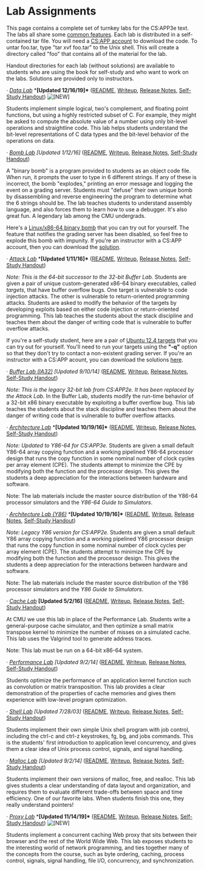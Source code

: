 # Lab Assignments

This page contains a complete set of turnkey labs for the CS:APP3e text. The labs all share some [common features](http://csapp.cs.cmu.edu/3e/labinfo.html). Each lab is distributed in a self-contained tar file. You will need a [CS:APP account](http://csapp.cs.cmu.edu/3e/loginrequest.html) to download the code. To untar foo.tar, type "tar xvf foo.tar" to the Unix shell. This will create a directory called "foo" that contains all of the material for the lab.

Handout directories for each lab (without solutions) are available to students who are using the book for self-study and who want to work on the labs. Solutions are provided only to instructors.

·  [*Data Lab*](http://csapp.cs.cmu.edu/im/labs/datalab.tar) ***[Updated 12/16/19]\*** ([README](http://csapp.cs.cmu.edu/3e/README-datalab), [Writeup](http://csapp.cs.cmu.edu/3e/datalab.pdf), [Release Notes](http://csapp.cs.cmu.edu/3e/datalab-release.html), [Self-Study Handout](http://csapp.cs.cmu.edu/3e/datalab-handout.tar)) ![[NEW]](file:///C:/Users/Westo/AppData/Local/Temp/msohtmlclip1/01/clip_image001.gif)

Students implement simple logical, two's complement, and floating point functions, but using a highly restricted subset of C. For example, they might be asked to compute the absolute value of a number using only bit-level operations and straightline code. This lab helps students understand the bit-level representations of C data types and the bit-level behavior of the operations on data.

·  [*Bomb Lab*](http://csapp.cs.cmu.edu/im/labs/bomblab.tar) *[Updated 1/12/16]* ([README](http://csapp.cs.cmu.edu/3e/README-bomblab), [Writeup](http://csapp.cs.cmu.edu/3e/bomblab.pdf), [Release Notes](http://csapp.cs.cmu.edu/3e/bomblab-release.html), [Self-Study Handout](http://csapp.cs.cmu.edu/3e/bomb.tar))

A "binary bomb" is a program provided to students as an object code file. When run, it prompts the user to type in 6 different strings. If any of these is incorrect, the bomb "explodes," printing an error message and logging the event on a grading server. Students must "defuse" their own unique bomb by disassembling and reverse engineering the program to determine what the 6 strings should be. The lab teaches students to understand assembly language, and also forces them to learn how to use a debugger. It's also great fun. A legendary lab among the CMU undergrads.

Here's a [Linux/x86-64 binary bomb](http://csapp.cs.cmu.edu/3e/bomb.tar) that you can try out for yourself. The feature that notifies the grading server has been disabled, so feel free to explode this bomb with impunity. If you're an instructor with a CS:APP account, then you can download the [solution](http://csapp.cs.cmu.edu/im/bomb-solution.txt).

·  [*Attack Lab*](http://csapp.cs.cmu.edu/im/labs/attacklab.tar) ***[Updated 1/11/16]\*** ([README](http://csapp.cs.cmu.edu/3e/README-attacklab), [Writeup](http://csapp.cs.cmu.edu/3e/attacklab.pdf), [Release Notes](http://csapp.cs.cmu.edu/3e/attacklab-release.html), [Self-Study Handout](http://csapp.cs.cmu.edu/3e/target1.tar))

*Note: This is the 64-bit successor to the 32-bit Buffer Lab.* Students are given a pair of unique custom-generated x86-64 binary executables, called *targets*, that have buffer overflow bugs. One target is vulnerable to code injection attacks. The other is vulnerable to return-oriented programming attacks. Students are asked to modify the behavior of the targets by developing exploits based on either code injection or return-oriented programming. This lab teaches the students about the stack discipline and teaches them about the danger of writing code that is vulnerable to buffer overflow attacks.

If you're a self-study student, here are a pair of [Ubuntu 12.4 targets](http://csapp.cs.cmu.edu/3e/target1.tar) that you can try out for yourself. You'll need to run your targets using the **"-q"** option so that they don't try to contact a non-existent grading server. If you're an instructor with a CS:APP acount, you can download the solutions [here](http://csapp.cs.cmu.edu/im/labs/target1-sol.tar).

·  [*Buffer Lab (IA32)*](http://csapp.cs.cmu.edu/im/labs/buflab32.tar) *[Updated 9/10/14]* ([README](http://csapp.cs.cmu.edu/3e/README-buflab32), [Writeup](http://csapp.cs.cmu.edu/3e/buflab32.pdf), [Release Notes](http://csapp.cs.cmu.edu/3e/buflab32-release.html), [Self-Study Handout](http://csapp.cs.cmu.edu/3e/buflab32-handout.tar))

*Note: This is the legacy 32-bit lab from CS:APP2e. It has been replaced by the Attack Lab.* In the Buffer Lab, students modify the run-time behavior of a 32-bit x86 binary executable by exploiting a buffer overflow bug. This lab teaches the students about the stack discipline and teaches them about the danger of writing code that is vulnerable to buffer overflow attacks.

·  [*Architecture Lab*](http://csapp.cs.cmu.edu/im/labs/archlab.tar) ***[Updated 10/19/16]\*** ([README](http://csapp.cs.cmu.edu/3e/README-archlab), [Writeup](http://csapp.cs.cmu.edu/3e/archlab.pdf), [Release Notes](http://csapp.cs.cmu.edu/3e/archlab-release.html), [Self-Study Handout](http://csapp.cs.cmu.edu/3e/archlab-handout.tar))

*Note: Updated to Y86-64 for CS:APP3e.* Students are given a small default Y86-64 array copying function and a working pipelined Y86-64 processor design that runs the copy function in some nominal number of clock cycles per array element (CPE). The students attempt to minimize the CPE by modifying both the function and the processor design. This gives the students a deep appreciation for the interactions between hardware and software.

Note: The lab materials include the master source distribution of the Y86-64 processor simulators and the *Y86-64 Guide to Simulators*.

·  [*Architecture Lab (Y86)*](http://csapp.cs.cmu.edu/im/labs/archlab32.tar) ***[Updated 10/19/16]\*** ([README](http://csapp.cs.cmu.edu/3e/README-archlab32), [Writeup](http://csapp.cs.cmu.edu/3e/archlab32.pdf), [Release Notes](http://csapp.cs.cmu.edu/3e/archlab32-release.html), [Self-Study Handout](http://csapp.cs.cmu.edu/3e/archlab32-handout.tar))

*Note: Legacy Y86 version for CS:APP2e.* Students are given a small default Y86 array copying function and a working pipelined Y86 processor design that runs the copy function in some nominal number of clock cycles per array element (CPE). The students attempt to minimize the CPE by modifying both the function and the processor design. This gives the students a deep appreciation for the interactions between hardware and software.

Note: The lab materials include the master source distribution of the Y86 processor simulators and the *Y86 Guide to Simulators*.

·  [*Cache Lab*](http://csapp.cs.cmu.edu/im/labs/cachelab.tar) **[Updated 5/2/16]** ([README](http://csapp.cs.cmu.edu/3e/README-cachelab), [Writeup](http://csapp.cs.cmu.edu/3e/cachelab.pdf), [Release Notes](http://csapp.cs.cmu.edu/3e/cachelab-release.html), [Self-Study Handout](http://csapp.cs.cmu.edu/3e/cachelab-handout.tar))

At CMU we use this lab in place of the Performance Lab. Students write a general-purpose cache simulator, and then optimize a small matrix transpose kernel to minimize the number of misses on a simulated cache. This lab uses the Valgrind tool to generate address traces.

Note: This lab must be run on a 64-bit x86-64 system.

·  [*Performance Lab*](http://csapp.cs.cmu.edu/im/labs/perflab.tar) *[Updated 9/2/14]* ([README](http://csapp.cs.cmu.edu/3e/README-perflab), [Writeup](http://csapp.cs.cmu.edu/3e/perflab.pdf), [Release Notes](http://csapp.cs.cmu.edu/3e/perflab-release.html), [Self-Study Handout](http://csapp.cs.cmu.edu/3e/perflab-handout.tar))

Students optimize the performance of an application kernel function such as convolution or matrix transposition. This lab provides a clear demonstration of the properties of cache memories and gives them experience with low-level program optimization.

·  [*Shell Lab*](http://csapp.cs.cmu.edu/im/labs/shlab.tar) *[Updated 7/28/03]* ([README](http://csapp.cs.cmu.edu/3e/README-shlab), [Writeup](http://csapp.cs.cmu.edu/3e/shlab.pdf), [Release Notes](http://csapp.cs.cmu.edu/3e/shlab-release.html), [Self-Study Handout](http://csapp.cs.cmu.edu/3e/shlab-handout.tar))

Students implement their own simple Unix shell program with job control, including the ctrl-c and ctrl-z keystrokes, fg, bg, and jobs commands. This is the students' first introduction to application level concurrency, and gives them a clear idea of Unix process control, signals, and signal handling.

·  [*Malloc Lab*](http://csapp.cs.cmu.edu/im/labs/malloclab.tar) *[Updated 9/2/14]* ([README](http://csapp.cs.cmu.edu/3e/README-malloclab), [Writeup](http://csapp.cs.cmu.edu/3e/malloclab.pdf), [Release Notes](http://csapp.cs.cmu.edu/3e/malloclab-release.html), [Self-Study Handout](http://csapp.cs.cmu.edu/3e/malloclab-handout.tar))

Students implement their own versions of malloc, free, and realloc. This lab gives students a clear understanding of data layout and organization, and requires them to evaluate different trade-offs between space and time efficiency. One of our favorite labs. When students finish this one, they really understand pointers!

·  [*Proxy Lab*](http://csapp.cs.cmu.edu/im/labs/proxylab.tar) ***[Updated 11/14/19]\*** ([README](http://csapp.cs.cmu.edu/3e/README-proxylab), [Writeup](http://csapp.cs.cmu.edu/3e/proxylab.pdf), [Release Notes](http://csapp.cs.cmu.edu/3e/proxylab-release.html), [Self-Study Handout](http://csapp.cs.cmu.edu/3e/proxylab-handout.tar)) ![[NEW]](file:///C:/Users/Westo/AppData/Local/Temp/msohtmlclip1/01/clip_image001.gif)

Students implement a concurrent caching Web proxy that sits between their browser and the rest of the World Wide Web. This lab exposes students to the interesting world of network programming, and ties together many of the concepts from the course, such as byte ordering, caching, process control, signals, signal handling, file I/O, concurrency, and synchronization.